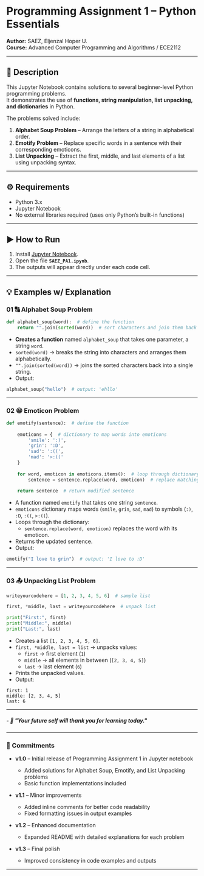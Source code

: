 # Programming Assignment 1 – Python Essentials

**Author:** SAEZ, Eljenzal Hoper U.  
**Course:** Advanced Computer Programming and Algorithms / ECE2112

---

## 📌 Description
This Jupyter Notebook contains solutions to several beginner-level Python programming problems.  
It demonstrates the use of **functions, string manipulation, list unpacking, and dictionaries** in Python.  

The problems solved include:
1. **Alphabet Soup Problem** – Arrange the letters of a string in alphabetical order.  
2. **Emotify Problem** – Replace specific words in a sentence with their corresponding emoticons.  
3. **List Unpacking** – Extract the first, middle, and last elements of a list using unpacking syntax.  

---

## ⚙️ Requirements
- Python 3.x  
- Jupyter Notebook  
- No external libraries required (uses only Python’s built-in functions)

---

## ▶️ How to Run
1. Install [Jupyter Notebook](https://jupyter.org/install).
2. Open the file **`SAEZ_PA1.ipynb`**.   
3. The outputs will appear directly under each code cell.  

---

## 💡 Examples w/ Explanation

### 01 🔠 Alphabet Soup Problem  

```python
def alphabet_soup(word):  # define the function
    return "".join(sorted(word))  # sort characters and join them back
```

- **Creates a function** named `alphabet_soup` that takes one parameter, a string `word`.  
- `sorted(word)` → breaks the string into characters and arranges them alphabetically.  
- `"".join(sorted(word))` → joins the sorted characters back into a single string.  
- Output:  
```python
alphabet_soup("hello")  # output: 'ehllo'
```

---

### 02 😀 Emoticon Problem  

```python
def emotify(sentence):  # define the function
    
    emoticons = {  # dictionary to map words into emoticons
        'smile': ':)',
        'grin': ':D',
        'sad': ':((',
        'mad': '>:(('
    }
    
    for word, emoticon in emoticons.items():  # loop through dictionary
        sentence = sentence.replace(word, emoticon)  # replace matching words
    
    return sentence  # return modified sentence
```

- A function named `emotify` that takes one string `sentence`.  
- `emoticons` dictionary maps words (`smile`, `grin`, `sad`, `mad`) to symbols (`:)`, `:D`, `:((`, `>:((`).  
- Loops through the dictionary:  
  - `sentence.replace(word, emoticon)` replaces the word with its emoticon.  
- Returns the updated sentence.  
- Output:  
```python
emotify("I love to grin")  # output: 'I love to :D'
```

---

### 03 📤 Unpacking List Problem  

```python
writeyourcodehere = [1, 2, 3, 4, 5, 6]  # sample list

first, *middle, last = writeyourcodehere  # unpack list

print("First:", first)
print("Middle:", middle)
print("Last:", last)
```

- Creates a list `[1, 2, 3, 4, 5, 6]`.  
- `first, *middle, last = list` → unpacks values:  
  - `first` → first element (`1`)  
  - `middle` → all elements in between (`[2, 3, 4, 5]`)  
  - `last` → last element (`6`)  
- Prints the unpacked values.  
- Output:  
```
first: 1  
middle: [2, 3, 4, 5]  
last: 6
```

---

##### *- 🌱 "Your future self will thank you for learning today."*

---



### 📝 Commitments

- **v1.0** – Initial release of Programming Assignment 1 in Jupyter notebook  
  - Added solutions for Alphabet Soup, Emotify, and List Unpacking problems  
  - Basic function implementations included  

- **v1.1** – Minor improvements  
  - Added inline comments for better code readability  
  - Fixed formatting issues in output examples  

- **v1.2** – Enhanced documentation  
  - Expanded README with detailed explanations for each problem  

- **v1.3** – Final polish  
  - Improved consistency in code examples and outputs
 
---
